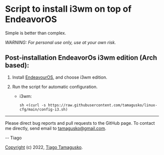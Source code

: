 # Script to install i3wm on top of EndeavorOS

Simple is better than complex.

*WARNING: For personal use only, use at your own risk.*

## Post-installation EndeavorOs i3wm edition (Arch based):

1. Install [EndeavourOS](https://endeavouros.com/), and choose i3wm edition.

2. Run the script for automatic configuration.

    * i3wm:

          sh <(curl -s https://raw.githubusercontent.com/tamagusko/linux-cfg/main/config-i3.sh)

---

Please direct bug reports and pull requests to the GitHub page. To contact me directly, send email to 
[tamagusko@gmail.com](mailto:tamagusko@gmail.com).

-- Tiago

[Copyright](LICENSE) (c) 2022, [Tiago Tamagusko](https://github.com/tamagusko).
